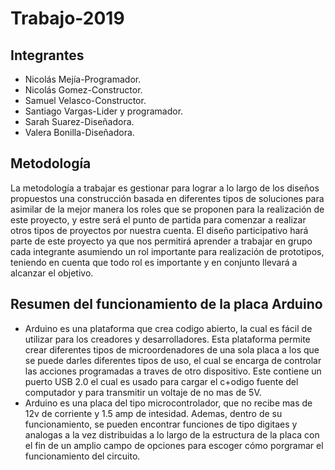 # Trabajo-2019
## Integrantes
 + Nicolás Mejía-Programador.
 + Nicolás Gomez-Constructor.
 + Samuel Velasco-Constructor.
 + Santiago Vargas-Lider y programador.
 + Sarah Suarez-Diseñadora.
 + Valera Bonilla-Diseñadora.
## Metodología
La metodología a trabajar es gestionar para lograr a lo largo de los diseños propuestos una construcción basada en diferentes tipos de soluciones para asimilar de la mejor manera los roles que se proponen para la realización de este proyecto, y estre será el punto de partida para comenzar a realizar otros tipos de proyectos por nuestra cuenta. El diseño participativo hará parte de este proyecto ya que nos permitirá aprender a trabajar en grupo cada integrante asumiendo un rol importante para realización de prototipos, teniendo en cuenta que todo rol es importante y en conjunto llevará a alcanzar el objetivo.
## Resumen del funcionamiento de la placa Arduino 
 
 + Arduino es una plataforma que crea codigo abierto, la cual es fácil de utilizar para los creadores y desarrolladores. Esta plataforma permite crear diferentes tipos de microordenadores de una sola placa a los que se puede darles diferentes tipos de uso,  el cual se encarga de controlar las acciones programadas a traves de otro dispositivo. Este contiene un puerto USB 2.0 el cual es usado para cargar el c+odigo fuente del computador y para transmitir un voltaje de no mas de 5V.
 + Arduino es una placa del tipo microcontrolador, que no recibe mas de 12v de corriente y 1.5 amp de intesidad. Ademas, dentro de su funcionamiento, se pueden encontrar funciones de tipo digitaes y analogas a la vez distribuidas a lo largo de la estructura de la placa  con el fin de un amplio campo de opciones para escoger cómo porgramar el funcionamiento del circuito.
